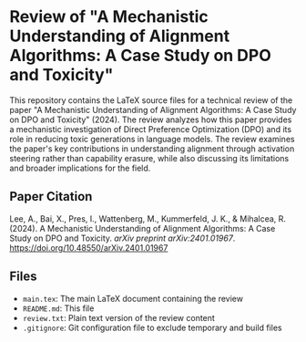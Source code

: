# Review of "A Mechanistic Understanding of Alignment Algorithms: A Case Study on DPO and Toxicity"

This repository contains the LaTeX source files for a technical review of the paper "A Mechanistic Understanding of Alignment Algorithms: A Case Study on DPO and Toxicity" (2024). The review analyzes how this paper provides a mechanistic investigation of Direct Preference Optimization (DPO) and its role in reducing toxic generations in language models. The review examines the paper's key contributions in understanding alignment through activation steering rather than capability erasure, while also discussing its limitations and broader implications for the field.

## Paper Citation

Lee, A., Bai, X., Pres, I., Wattenberg, M., Kummerfeld, J. K., & Mihalcea, R. (2024). A Mechanistic Understanding of Alignment Algorithms: A Case Study on DPO and Toxicity. *arXiv preprint arXiv:2401.01967*. https://doi.org/10.48550/arXiv.2401.01967

## Files

- `main.tex`: The main LaTeX document containing the review
- `README.md`: This file
- `review.txt`: Plain text version of the review content
- `.gitignore`: Git configuration file to exclude temporary and build files